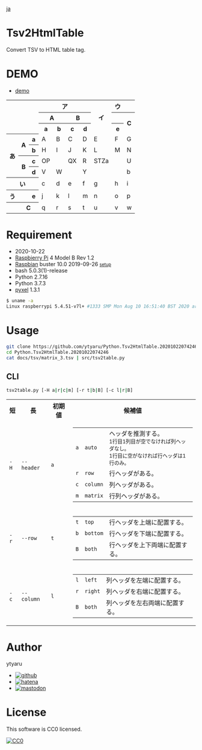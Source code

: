 [ja](./README.ja.md)

# Tsv2HtmlTable

Convert TSV to HTML table tag.

# DEMO

* [demo](https://ytyaru.github.io/Python.Tsv2HtmlTable.20201022074246/)

<table><tr><th rowspan="3" colspan="3"></th><th colspan="4">ア</th><th rowspan="3">イ</th><th>ウ</th><th></th></tr><tr><th colspan="2">A</th><th colspan="2">B</th><th></th><th rowspan="2">C</th></tr><tr><th>a</th><th>b</th><th>c</th><th>d</th><th>e</th></tr><tr><th rowspan="4">あ</th><th rowspan="2">A</th><th>a</th><td>A</td><td>B</td><td>C</td><td>D</td><td>E</td><td>F</td><td>G</td></tr><tr><th>b</th><td>H</td><td>I</td><td>J</td><td>K</td><td>L</td><td>M</td><td>N</td></tr><tr><th rowspan="2">B</th><th>c</th><td>OP</td><td></td><td>QX</td><td>R</td><td>STZa</td><td></td><td>U</td></tr><tr><th>d</th><td>V</td><td>W</td><td></td><td>Y</td><td></td><td></td><td>b</td></tr><tr><th colspan="3">い</th><td>c</td><td>d</td><td>e</td><td>f</td><td>g</td><td>h</td><td>i</td></tr><tr><th>う</th><th></th><th>e</th><td>j</td><td>k</td><td>l</td><td>m</td><td>n</td><td>o</td><td>p</td></tr><tr><th></th><th colspan="2">C</th><td>q</td><td>r</td><td>s</td><td>t</td><td>u</td><td>v</td><td>w</td></tr></table>

# Requirement

* <time datetime="2020-10-22T07:42:30+0900">2020-10-22</time>
* [Raspbierry Pi](https://ja.wikipedia.org/wiki/Raspberry_Pi) 4 Model B Rev 1.2
* [Raspbian](https://ja.wikipedia.org/wiki/Raspbian) buster 10.0 2019-09-26 <small>[setup](http://ytyaru.hatenablog.com/entry/2019/12/25/222222)</small>
* bash 5.0.3(1)-release
* Python 2.7.16
* Python 3.7.3
* [pyxel][] 1.3.1

[pyxel]:https://github.com/kitao/pyxel

```sh
$ uname -a
Linux raspberrypi 5.4.51-v7l+ #1333 SMP Mon Aug 10 16:51:40 BST 2020 armv7l GNU/Linux
```

# Usage

```sh
git clone https://github.com/ytyaru/Python.Tsv2HtmlTable.20201022074246
cd Python.Tsv2HtmlTable.20201022074246
cat docs/tsv/matrix_3.tsv | src/tsv2table.py
```

## CLI

```sh
tsv2table.py [-H a|r|c|m] [-r t|b|B] [-c l|r|B]
```

<table>
    <tr>
            <th>短</th><th>長</th><th>初期値</th><th>候補値</th>
    </tr>
    <tr>
            <td><code>-H</code></td><td><code>--header</code></td><td><code>a</code></td><td>
                <table>
                <tr><td><code>a</code></td><td><code>auto</code></td><td>ヘッダを推測する。<small><br>1行目1列目が空でなければ列ヘッダなし。<br>1行目に空がなければ行ヘッダは1行のみ。</small></td></tr>
                <tr><td><code>r</code></td><td><code>row</code></td><td>行ヘッダがある。</td></tr>
                <tr><td><code>c</code></td><td><code>column</code></td><td>列ヘッダがある。</td></tr>
                <tr><td><code>m</code></td><td><code>matrix</code></td><td>行列ヘッダがある。</td></tr>
                </table>
            </td>
    </tr>
    <tr>
            <td><code>-r</code></td><td><code>--row</code></td><td><code>t</code></td><td>
                <table>
                <tr><td><code>t</code></td><td><code>top</code></td><td>行ヘッダを上端に配置する。</td></tr>
                <tr><td><code>b</code></td><td><code>bottom</code></td><td>行ヘッダを下端に配置する。</td></tr>
                <tr><td><code>B</code></td><td><code>both</code></td><td>行ヘッダを上下両端に配置する。</td></tr>
                </table>
            </td>
    </tr>
    <tr>
            <td><code>-c</code></td><td><code>--column</code></td><td><code>l</code></td><td>
                <table>
                <tr><td><code>l</code></td><td><code>left</code></td><td>列ヘッダを左端に配置する。</td></tr>
                <tr><td><code>r</code></td><td><code>right</code></td><td>列ヘッダを右端に配置する。</td></tr>
                <tr><td><code>B</code></td><td><code>both</code></td><td>列ヘッダを左右両端に配置する。</td></tr>
                </table>
            </td>
    </tr>
</table>

# Author

ytyaru

* [![github](http://www.google.com/s2/favicons?domain=github.com)](https://github.com/ytyaru "github")
* [![hatena](http://www.google.com/s2/favicons?domain=www.hatena.ne.jp)](http://ytyaru.hatenablog.com/ytyaru "hatena")
* [![mastodon](http://www.google.com/s2/favicons?domain=mstdn.jp)](https://mstdn.jp/web/accounts/233143 "mastdon")

# License

This software is CC0 licensed.

[![CC0](http://i.creativecommons.org/p/zero/1.0/88x31.png "CC0")](http://creativecommons.org/publicdomain/zero/1.0/deed.en)

